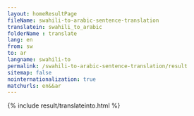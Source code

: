 ```yaml
---
layout: homeResultPage
fileName: swahili-to-arabic-sentence-translation
translatein: swahili_to_arabic
folderName : translate
lang: en
from: sw
to: ar
langname: swahili-to
permalink: /swahili-to-arabic-sentence-translation/result
sitemap: false
nointernationalization: true
matchurls: en&&ar
---
```

{% include result/translateinto.html %}

<script src="/js/result/translation.js" data-foldername="{{page.folderName}}" data-lang="{{page.lang}}"></script>
